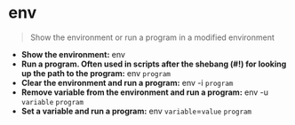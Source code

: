 # env
> Show the environment or run a program in a modified environment
- **Show the environment:**
env
- **Run a program. Often used in scripts after the shebang (#!) for looking up the path to the program:**
env `program`
- **Clear the environment and run a program:**
env -i `program`
- **Remove variable from the environment and run a program:**
env -u `variable` `program`
- **Set a variable and run a program:**
env `variable`=`value` `program`
